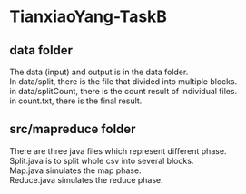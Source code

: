 # TianxiaoYang-TaskB

## data folder 
The data (input) and output is in the data folder.\
In data/split, there is the file that divided into multiple blocks.\
in data/splitCount, there is  the count result of individual files.\
in count.txt, there is the final result. 

## src/mapreduce folder
There are three java files which represent different phase.\
Split.java is to split whole csv into several blocks.\
Map.java simulates the map phase.\
Reduce.java simulates the reduce phase.